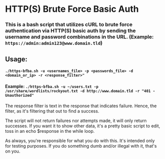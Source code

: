 # HTTP(S) Brute Force Basic Auth

### This is a bash script that utilizes cURL to brute force authentication via HTTP(S) basic auth by sending the username and password combinations in the URL. (Example: `https://admin:admin123@www.domain.tld`)

## Usage:

#### `./https-bfba.sh -u <usernames_file> -p <passwords_file> -d <domain_or_ip> -r <response_filter>"`

#### Example: `./https-bfba.sh -u ~/users.txt -p /usr/share/wordlists/rockyout.txt -d http://www.domain.tld -r "401 - Unauthorized"`

The response filter is text in the response that indicates failure.  Hence, the filter, as it's filtering that out to find a success.

The script will not return failures nor attempts made, it will only return successes.  If you want it to show other data, it's a pretty basic script to edit, toss in an echo $response in the while loop.

As always, you're responsible for what you do with this.  It's intended only for testing purposes.  If you do something dumb and/or illegal with it, that's on you.
